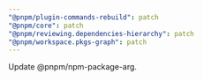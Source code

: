 ```yaml
---
"@pnpm/plugin-commands-rebuild": patch
"@pnpm/core": patch
"@pnpm/reviewing.dependencies-hierarchy": patch
"@pnpm/workspace.pkgs-graph": patch
---
```


Update @pnpm/npm-package-arg.
